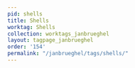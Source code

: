 ```yaml
---
pid: shells
title: Shells
worktag: Shells
collection: worktags_janbrueghel
layout: tagpage_janbrueghel
order: '154'
permalink: "/janbrueghel/tags/shells/"
---
```

